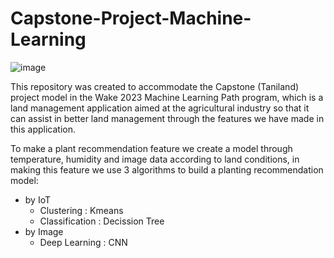 # Capstone-Project-Machine-Learning
![image](https://github.com/NizarArdansyah/Capstone-Project-Machine-Learning/assets/82304620/57748f38-450a-4039-a6d9-05087643f35c)

This repository was created to accommodate the Capstone (Taniland) project model in the Wake 2023 Machine Learning Path program, which is a land management application aimed at the agricultural industry so that it can assist in better land management through the features we have made in this application.


To make a plant recommendation feature we create a model through temperature, humidity and image data according to land conditions, in making this feature we use 3 algorithms to build a planting recommendation model:
* by IoT
   * Clustering : Kmeans
   * Classification : Decission Tree
* by Image
   * Deep Learning : CNN


 
